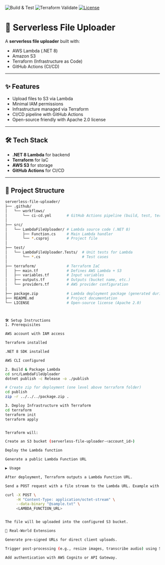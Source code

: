 ![Build & Test](https://github.com/hpkhariprasad/serverless-file-uploader/actions/workflows/ci-cd.yml/badge.svg?branch=main&event=push&job=build-test)
![Terraform Validate](https://github.com/hpkhariprasad/serverless-file-uploader/actions/workflows/ci-cd.yml/badge.svg?branch=main&event=push&job=terraform-validate)
[![License](https://img.shields.io/badge/License-Apache%202.0-blue.svg)](./LICENSE)

# 🚀 Serverless File Uploader

A **serverless file uploader** built with:
- AWS Lambda (.NET 8)
- Amazon S3
- Terraform (Infrastructure as Code)
- GitHub Actions (CI/CD)

---

## ✨ Features
- Upload files to S3 via Lambda
- Minimal IAM permissions
- Infrastructure managed via Terraform
- CI/CD pipeline with GitHub Actions
- Open-source friendly with Apache 2.0 license

---

## 🛠️ Tech Stack
- **.NET 8 Lambda** for backend
- **Terraform** for IaC
- **AWS S3** for storage
- **GitHub Actions** for CI/CD

---

## 📂 Project Structure

```bash
serverless-file-uploader/
├── .github/
│   └── workflows/
│       └── ci-cd.yml       # GitHub Actions pipeline (build, test, terraform validate)
│
├── src/
│   └── LambdaFileUploader/ # Lambda source code (.NET 8)
│       ├── Function.cs     # Main Lambda handler
│       └── *.csproj        # Project file
│
├── test/
│   └── LambdaFileUploader.Tests/  # Unit tests for Lambda
│       └── *.cs                   # Test cases
│
├── terraform/              # Terraform IaC
│   ├── main.tf             # Defines AWS Lambda + S3
│   ├── variables.tf        # Input variables
│   ├── outputs.tf          # Outputs (bucket name, etc.)
│   └── providers.tf        # AWS provider configuration
│
├── package.zip             # Lambda deployment package (generated during build)
├── README.md               # Project documentation
└── LICENSE                 # Open-source license (Apache 2.0)



🛠️ Setup Instructions
1. Prerequisites

AWS account with IAM access

Terraform installed

.NET 8 SDK installed

AWS CLI configured

2. Build & Package Lambda
cd src/LambdaFileUploader
dotnet publish -c Release -o ./publish

# Create zip for deployment (one level above terraform folder)
cd publish
zip -r ../../../package.zip .

3. Deploy Infrastructure with Terraform
cd terraform
terraform init
terraform apply


Terraform will:

Create an S3 bucket (serverless-file-uploader-<account_id>)

Deploy the Lambda function

Generate a public Lambda Function URL

▶️ Usage

After deployment, Terraform outputs a Lambda Function URL.

Send a POST request with a file stream to the Lambda URL. Example with curl:

curl -X POST \
     -H "Content-Type: application/octet-stream" \
     --data-binary "@sample.txt" \
     <LAMBDA_FUNCTION_URL>


The file will be uploaded into the configured S3 bucket.

📌 Real-World Extensions

Generate pre-signed URLs for direct client uploads.

Trigger post-processing (e.g., resize images, transcribe audio) using S3 Events + Lambda.

Add authentication with AWS Cognito or API Gateway.
